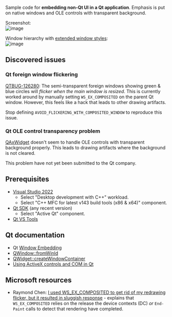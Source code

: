Sample code for **embedding non-Qt UI in a Qt application**. Emphasis is put on native windows and OLE controls with transparent background.

Screenshot:  
![image](https://github.com/user-attachments/assets/074819e5-53b9-4cb8-86e3-0ef241177ff6)

Window hierarchy with [extended window styles](https://learn.microsoft.com/en-us/windows/win32/winmsg/extended-window-styles):  
![image](https://github.com/forderud/QtNativeWindow/assets/2671400/bf7e0231-3e0a-43cc-929a-7949e1cf8866)

## Discovered issues

### Qt foreign window flickering

[QTBUG-126280](https://bugreports.qt.io/browse/QTBUG-126280): The semi-transparent foreign windows showing green & blue circles will *flicker when the main window is resized*. This is currently worked around by manually setting `WS_EX_COMPOSITED` on the parent Qt window. However, this feels like a hack that leads to other drawing artifacts.

Stop defining `AVOID_FLICKERING_WITH_COMPOSITED_WINDOW` to reproduce this issue.

### Qt OLE control transparency problem

[QAxWidget](https://doc.qt.io/qt-6/qaxwidget.html) doesn't seem to handle OLE controls with transparent background properly. This leads to drawing artifacts where the background is not cleared.

This problem have not yet been submitted to the Qt company.

## Prerequisites
* [Visual Studio 2022](https://visualstudio.microsoft.com/)
  - Select "Desktop development with C++" workload.
  - Select "C++ MFC for latest v143 build tools (x86 & x64)" component.
* [Qt SDK](https://www.qt.io/product/development-tools) (any recent version)
  - Select "Active Qt" component.
* [Qt VS Tools](https://doc.qt.io/qtvstools/)

## Qt documentation
* Qt [Window Embedding](https://doc.qt.io/qt-6/platform-integration.html#window-embedding)
* [QWindow::fromWinId](https://doc.qt.io/qt-6/qwindow.html#fromWinId)
* [QWidget::createWindowContainer](https://doc.qt.io/qt-6/qwidget.html#createWindowContainer)
* [Using ActiveX controls and COM in Qt](https://doc.qt.io/qt-6/activeqt-container.html)

## Microsoft resources
* Raymond Chen: [I used WS_EX_COMPOSITED to get rid of my redrawing flicker, but it resulted in sluggish response](https://devblogs.microsoft.com/oldnewthing/20171018-00/?p=97245) - explains that `WS_EX_COMPOSITED` relies on the release the device contexts (DC) _or_ `End­Paint` calls to detect that rendering have completed.
